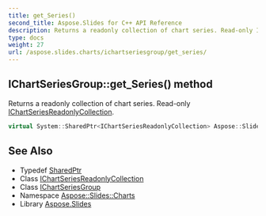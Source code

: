 ```yaml
---
title: get_Series()
second_title: Aspose.Slides for C++ API Reference
description: Returns a readonly collection of chart series. Read-only IChartSeriesReadonlyCollection.
type: docs
weight: 27
url: /aspose.slides.charts/ichartseriesgroup/get_series/
---
```

## IChartSeriesGroup::get_Series() method


Returns a readonly collection of chart series. Read-only [IChartSeriesReadonlyCollection](../../ichartseriesreadonlycollection/).

```cpp
virtual System::SharedPtr<IChartSeriesReadonlyCollection> Aspose::Slides::Charts::IChartSeriesGroup::get_Series()=0
```

## See Also

* Typedef [SharedPtr](../../../system/sharedptr/)
* Class [IChartSeriesReadonlyCollection](../../ichartseriesreadonlycollection/)
* Class [IChartSeriesGroup](../)
* Namespace [Aspose::Slides::Charts](../../)
* Library [Aspose.Slides](../../../)